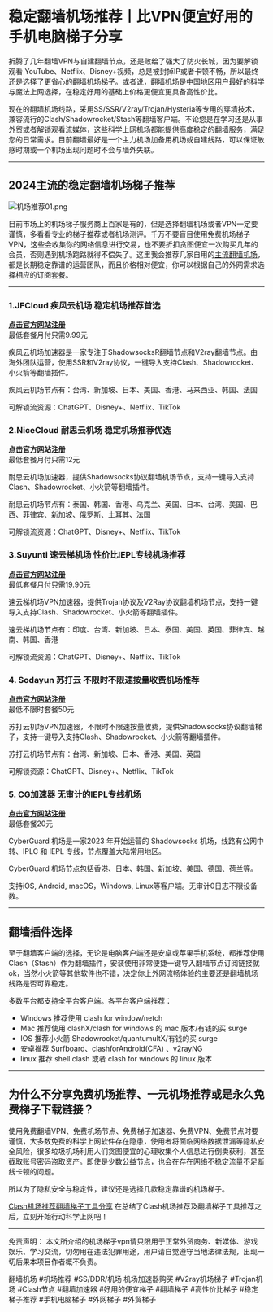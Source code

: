 # 稳定翻墙机场推荐丨比VPN便宜好用的手机电脑梯子分享

折腾了几年翻墙VPN与自建翻墙节点，还是败给了强大了防火长城，因为要解锁观看 YouTube、Netflix、Disney+视频，总是被封掉IP或者卡顿不畅，所以最终还是选择了更省心的翻墙机场梯子。或者说，[翻墙机场](https://2025vpn.gitbook.io/vpn-02)是中国地区用户最好的科学与魔法上网选择，在稳定好用的基础上价格更便宜更具备高性价比。

现在的翻墙机场线路，采用SS/SSR/V2ray/Trojan/Hysteria等专用的穿墙技术，兼容流行的Clash/Shadowrocket/Stash等翻墙客户端。不论您是在学习还是从事外贸或者解锁观看流媒体，这些科学上网机场都能提供高度稳定的翻墙服务，满足您的日常需求。目前翻墙最好是一个主力机场加备用机场或自建线路，可以保证敏感时期或一个机场出现问题时不会与墙外失联。

-----
## 2024主流的稳定翻墙机场梯子推荐

![机场推荐01.png](https://s2.loli.net/2024/03/29/hoxH4bFuD1yiJP2.png)

目前市场上的机场梯子服务商上百家是有的，但是选择翻墙机场或者VPN一定要谨慎，多看看专业的梯子推荐或者机场测评。千万不要盲目使用免费机场梯子VPN，这些会收集你的网络信息进行交易，也不要折扣贪图便宜一次购买几年的会员，否则遇到机场跑路就得不偿失了。这里我会推荐几家自用的[主流翻墙机场](https://gitlab.com/best_vpn1/tizi/-/releases)，都是长期稳定靠谱的运营团队，而且价格相对便宜，你可以根据自己的外网需求选择相应的订阅套餐。

-----

### 1.JFCloud 疾风云机场 稳定机场推荐首选
[**点击官方网站注册**](https://go.51tz.cc/jfcloud)  
最低套餐月付只需9.99元

疾风云机场加速器是一家专注于ShadowsocksR翻墙节点和V2ray翻墙节点。由海外团队运营，使用SSR和V2ray协议，一键导入支持Clash、Shadowrocket、小火箭等翻墙插件。

疾风云机场节点有：台湾、新加坡、日本、美国、香港、马来西亚、韩国、法国

可解锁流资源：ChatGPT、Disney+、Netflix、TikTok

### 2.NiceCloud 耐思云机场 稳定机场推荐优选
[**点击官方网站注册**](https://go.51tz.cc/nicecloud)  
最低套餐月付只需12元

耐思云机场加速器，提供Shadowsocks协议翻墙机场节点，支持一键导入支持Clash、Shadowrocket、小火箭等翻墙插件。

耐思云机场节点有：泰国、韩国、香港、乌克兰、英国、日本、台湾、美国、巴西、菲律宾、新加坡、俄罗斯、土耳其、法国

可解锁流资源：ChatGPT、Disney+、Netflix、TikTok

### 3.Suyunti 速云梯机场 性价比IEPL专线机场推荐
[**点击官方网站注册**](https://go.51tz.cc/sycloud)  
最低套餐月付只需19.90元

速云梯机场VPN加速器，提供Trojan协议及V2Ray协议翻墙机场节点，支持一键导入支持Clash、Shadowrocket、小火箭等翻墙插件。

速云梯机场节点有：印度、台湾、新加坡、日本、泰国、美国、英国、菲律宾、越南、韩国、香港

可解锁流资源：ChatGPT、Disney+、Netflix、TikTok

### 4. Sodayun 苏打云 不限时不限速按量收费机场推荐
[**点击官方网站注册**](https://go.51tz.cc/sodacloud)  
最低不限时套餐50元

苏打云机场VPN加速器，不限时不限速按量收费，提供Shadowsocks协议翻墙梯子，支持一键导入支持Clash、Shadowrocket、小火箭等翻墙插件。

苏打云机场节点有：台湾、新加坡、日本、香港、美国、英国

可解锁资源：ChatGPT、Disney+、Netflix、TikTok

### 5. CG加速器 无审计的IEPL专线机场
[**点击官方网站注册**](https://go.51tz.cc/cyber)  
最低套餐20元

CyberGuard 机场是一家2023 年开始运营的 Shadowsocks 机场，线路有公网中转、IPLC 和 IEPL 专线，节点覆盖大陆常用地区。

CyberGuard 机场节点包括香港、日本、韩国、新加坡、美国、德国、荷兰等。

支持iOS, Android, macOS，Windows, Linux等客户端。无审计0日志不限设备数。

-----

## 翻墙插件选择

至于翻墙客户端的选择，无论是电脑客户端还是安卓或苹果手机系统，都推荐使用Clash（Stash）作为翻墙插件，安装使用非常便捷一键导入翻墙节点订阅链接就ok，当然小火箭等其他软件也不错，决定你上外网流畅体验的主要还是翻墙机场线路是否可靠稳定。

多数平台都支持全平台客户端。各平台客户端推荐：

* Windows 推荐使用 clash for window/netch
* Mac 推荐使用 clashX/clash for windows 的 mac 版本/有钱的买 surge
* IOS 推荐小火箭 Shadowrocket/quantumultX/有钱的买 surge
* 安卓推荐 Surfboard、clashforAndroid(CFA) 、v2rayNG
* linux 推荐 shell clash 或者 clash for windows 的 linux 版本

-----

## 为什么不分享免费机场推荐、一元机场推荐或是永久免费梯子下载链接？
使用免费翻墙VPN、免费机场节点、免费梯子加速器、免费VPN、免费节点时要谨慎，大多数免费的科学上网软件存在隐患，使用者将面临网络数据泄漏等隐私安全风险，很多垃圾机场利用人们贪图便宜的心理收集个人信息进行倒卖获利，甚至截取账号密码盗取资产。即使是少数公益节点，也会在存在网络不稳定流量不足断线卡顿的问题。

所以为了隐私安全与稳定性，建议还是选择几款稳定靠谱的机场梯子。

[Clash机场推荐翻墙梯子工具分享](https://iheikeji.com)
在总结了Clash机场推荐及翻墙梯子工具推荐之后，立刻开始行动科学上网吧！

-----
免责声明： 本文所介绍的机场梯子vpn请只限用于正常外贸商务、新媒体、游戏娱乐、学习交流，切勿用在违法犯罪用途，用户请自觉遵守当地法律法规，出现一切后果本项目作者概不负责。

翻墙机场 #机场推荐 #SS/DDR/机场 机场加速器购买 #V2ray机场梯子 #Trojan机场 #Clash节点 #翻墙加速器 #好用的便宜梯子 #翻墙梯子 #高性价比梯子 #稳定梯子推荐 #手机电脑梯子 #外网梯子 #外贸梯子


